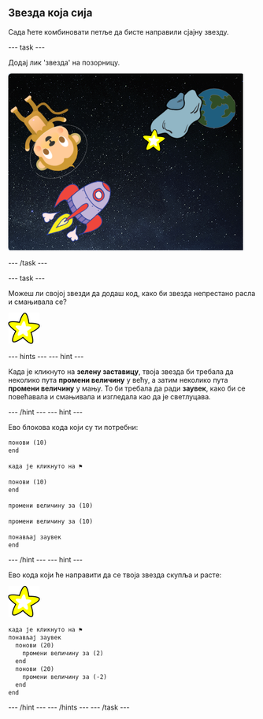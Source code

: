 ## Звезда која сија

Сада ћете комбиновати петље да бисте направили сјајну звезду.

\--- task \---

Додај лик 'звезда' на позорницу.

![Додавање лика звезде](images/space-star-sprite.png)

\--- /task \---

\--- task \---

Можеш ли својој звезди да додаш код, како би звезда непрестано расла и смањивала се?

![Тестирање светлуцаве звезде](images/sprite-star.png)

\--- hints \--- \--- hint \---

Када је кликнуто на **зелену заставицу**, твоја звезда би требала да неколико пута **промени величину** у већу, а затим неколико пута **промени величину** у мању. То би требала да ради **заувек**, како би се повећавала и смањивала и изгледала као да је светлуцава.

\--- /hint \--- \--- hint \---

Ево блокова кода који су ти потребни:

```blocks3
понови (10)
end

када је кликнуто на ⚑

понови (10)
end

промени величину за (10)

промени величину за (10)

понављај заувек
end
```

\--- /hint \--- \--- hint \---

Ево кода који ће направити да се твоја звезда скупља и расте:

![Лик звезде](images/sprite-star.png)

```blocks3
када је кликнуто на ⚑
понављај заувек 
  понови (20) 
    промени величину за (2)
  end
  понови (20) 
    промени величину за (-2)
  end
end

```

\--- /hint \--- \--- /hints \--- \--- /task \---